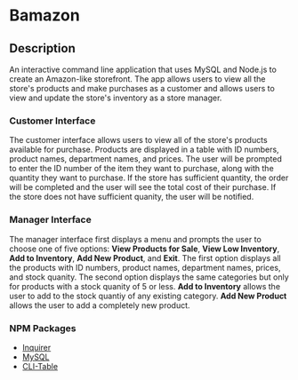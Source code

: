 # Bamazon

## Description

An interactive command line application that uses MySQL and Node.js to create an Amazon-like storefront. The app allows users to view all the store's products and make purchases as a customer and  allows users to view and update the store's inventory as a store manager.

### Customer Interface

The customer interface allows users to view all of the store's products available for purchase. Products are displayed in a table with ID numbers, product names, department names, and prices. The user will be prompted to enter the ID number of the item they want to purchase, along with the quantity they want to purchase. If the store has sufficient quantity, the order will be completed and the user will see the total cost of their purchase. If the store does not have sufficient quanity, the user will be notified. 

### Manager Interface 

The manager interface first displays a menu and prompts the user to choose one of five options: **View Products for Sale**, **View Low Inventory**, **Add to Inventory**, **Add New Product**, and **Exit**. The first option displays all the products with ID numbers, product names, department names, prices, and stock quanity. The second option displays the same categories but only for products with a stock quanity of 5 or less. **Add to Inventory** allows the user to add to the stock quantiy of any existing category. **Add New Product** allows the user to add a completely new product. 

### NPM Packages
* [Inquirer](https://www.npmjs.com/package/inquirer#methods)
* [MySQL](https://www.npmjs.com/package/mysql)
* [CLI-Table](https://www.npmjs.com/package/cli-table)

